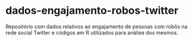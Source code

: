 # dados-engajamento-robos-twitter
Repositório com dados relativos ao engajamento de pessoas com robôs na rede social Twitter e códigos em R utilizados para análise dos mesmos.
